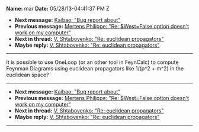 **Name:** mar
**Date:** 05/28/13-04:41:37 PM Z

  - **Next message:** [Kaibao: "Bug report about"](0738.html)
  - **Previous message:** [Mertens Philippe: "Re: $West=False option
    doesn't work on my computer"](0736.html)
  - **Next in thread:** [V. Shtabovenko: "Re: euclidean
    propagators"](1419.html)
  - **Maybe reply:** [V. Shtabovenko: "Re: euclidean
    propagators"](1419.html)

-----

It is possible to use OneLoop (or an other tool in FeynCalc) to compute
Feynman Diagrams using euclidean propagators like 1/(p^2 + m^2) in the
euclidean space?  

-----

  - **Next message:** [Kaibao: "Bug report about"](0738.html)
  - **Previous message:** [Mertens Philippe: "Re: $West=False option
    doesn't work on my computer"](0736.html)
  - **Next in thread:** [V. Shtabovenko: "Re: euclidean
    propagators"](1419.html)
  - **Maybe reply:** [V. Shtabovenko: "Re: euclidean
    propagators"](1419.html)

-----

